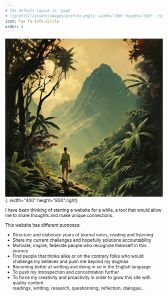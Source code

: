 ```yaml
---
# the default layout is 'page'
# ![profil](/assets/images/profile.png){: width="200" height="589" .right}
icon: fas fa-info-circle
order: 4
---
```

![profil](/assets/images/jungle1.png){: width="400" height="800".right}

I have been thinking of starting a website for a while, a tool that would allow me to share thoughts and make unique connections.  

This website has different purposes:
- Structure and elaborate years of journal notes, reading and listening
- Share my current challenges and hopefully solutions accountability
- Motivate, inspire, federate people who recognize themself in this journey
- Find people that thinks alike or on the contrary folks who would challenge my believes and push me beyond my dogmas
- Becoming better at writting and doing in so in the English language
- To push my introspection and concentration further
- To force my creativity and proactivity in order to grow this site with quality content  
readings, writting, research, questionning, reflection, dialogue...